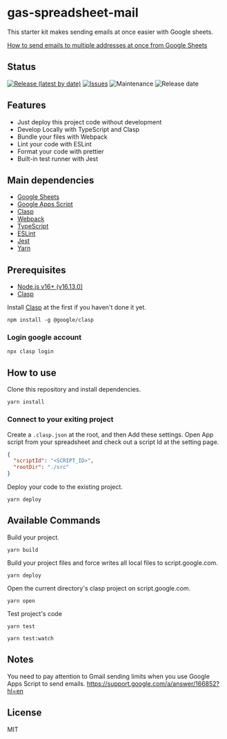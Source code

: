 # gas-spreadsheet-mail

This starter kit makes sending emails at once easier with Google sheets.

[How to send emails to multiple addresses at once from Google Sheets](https://dev.to/tim_yone/how-to-send-emails-to-multiple-addresses-at-once-from-google-sheets-51jl)

## Status

[![Release (latest by date)](https://img.shields.io/github/v/release/Kazuki-tam/gas-spreadsheet-mail)](https://github.com/Kazuki-tam/gas-spreadsheet-mail/releases/tag/v0.0.1)
[![Issues](https://img.shields.io/github/issues/Kazuki-tam/gas-spreadsheet-mail)](https://github.com/Kazuki-tam/gas-spreadsheet-mail/issues)
![Maintenance](https://img.shields.io/maintenance/yes/2023)
![Release date](https://img.shields.io/github/release-date/Kazuki-tam/gas-spreadsheet-mail)

## Features
- Just deploy this project code without development 
- Develop Locally with TypeScript and Clasp
- Bundle your files with Webpack
- Lint your code with ESLint
- Format your code with prettier
- Built-in test runner with Jest

## Main dependencies

- [Google Sheets](https://www.google.com/intl/en/sheets/about/)
- [Google Apps Script](https://workspace.google.co.jp/intl/ja/products/apps-script/)
- [Clasp](https://github.com/google/clasp)
- [Webpack](https://webpack.js.org/)
- [TypeScript](https://www.typescriptlang.org/)
- [ESLint](https://eslint.org/)
- [Jest](https://jestjs.io/)
- [Yarn](https://yarnpkg.com/)

## Prerequisites

- [Node.js v16+ (v16.13.0)](https://nodejs.org/en/)
- [Clasp](https://github.com/google/clasp)

Install [Clasp](https://github.com/google/clasp) at the first if you haven't done it yet.

```shell
npm install -g @google/clasp
```

### Login google account

```shell
npx clasp login
```

## How to use

Clone this repository and install dependencies.

```shell
yarn install
```

### Connect to your exiting project

Create a `.clasp.json` at the root, and then Add these settings.
Open App script from your spreadsheet and check out a script Id at the setting page.

```json
{
  "scriptId": "<SCRIPT_ID>",
  "rootDir": "./src"
}
```

Deploy your code to the existing project.

```shell
yarn deploy
```

## Available Commands

Build your project.

```shell
yarn build
```

Build your project files and force writes all local files to script.google.com.

```shell
yarn deploy
```

Open the current directory's clasp project on script.google.com.

```shell
yarn open
```

Test project's code

```shell
yarn test
```

```shell
yarn test:watch
```

## Notes
You need to pay attention to Gmail sending limits when you use Google Apps Script to send emails.
https://support.google.com/a/answer/166852?hl=en

## License
MIT
